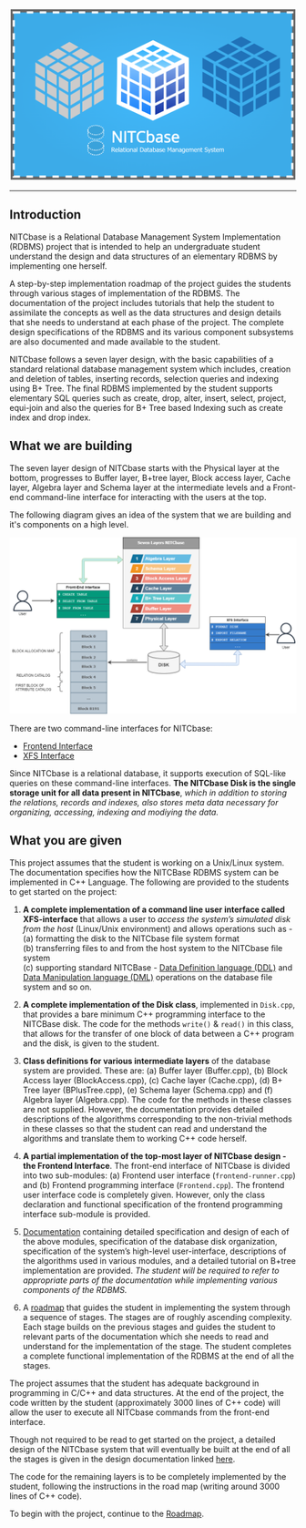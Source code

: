 ![Nitcbase Intro Pic](../../static/img/FrontBannerLogo.png)

---

## Introduction
NITCbase is a Relational Database Management System Implementation (RDBMS) project that is intended to help an undergraduate student understand the design and data structures of an elementary RDBMS by implementing one herself.

A step-by-step implementation roadmap of the project guides the students through various stages of implementation of the RDBMS. The documentation of the project includes tutorials that help the student to assimilate the concepts as well as the data structures and design details that she needs to understand at each phase of the project. The complete design specifications of the RDBMS and its various component subsystems are also documented and made available to the student. 

NITCbase follows a seven layer design, with the basic capabilities of a standard relational database management system which includes, creation and deletion of tables, inserting records, selection queries and indexing using B+ Tree. The final RDBMS implemented by the student supports elementary SQL queries such as create, drop, alter, insert, select, project, equi-join and also the queries for B+ Tree based Indexing such as create index and drop index.
## What we are building

The seven layer design of NITCbase starts with the Physical layer at the bottom, progresses to Buffer layer, B+tree layer, Block access layer, Cache layer, Algebra layer and Schema layer at the intermediate levels and a Front-end command-line interface for interacting with the users at the top.

The following diagram gives an idea of the system that we are building and it's components on a high level.

![Design Diagram](../../static/img/overall-design.png)

There are two command-line interfaces for NITCbase:
* [Frontend Interface](/docs/Design/Frontend)
* [XFS Interface](/docs/XFS%20Interface/introduction)

Since NITCbase is a relational database, it supports execution of SQL-like queries on these command-line interfaces. **The NITCbase Disk is the single storage unit for all data present in NITCbase**, *which in addition to storing the relations, records and indexes, also stores meta data necessary for organizing, accessing, indexing and modiying the data.*

## What you are given
This project assumes that the student is working on a Unix/Linux system. The documentation specifies how the NITCBase RDBMS system can be implemented in C++ Language.
The following are provided to the students to get started on the project: 
 
1. **A complete implementation of a command line user interface called XFS-interface** that allows a user to *access the system’s simulated disk from the host* (Linux/Unix environment) and allows operations such as - <br/> (a) formatting the disk to the NITCbase file system format<br/>  (b) transferring  files to and from the host system to the NITCbase file system<br/>  (c) supporting standard NITCBase - [Data Definition language (DDL)](/docs/NITCbase_Commands#data-definition-language-commands) and [Data Manipulation language (DML)](/docs/NITCbase_Commands#data-manipulation-language-commands) operations on the database file system and so on.

2. **A complete implementation of the Disk class**, implemented in `Disk.cpp`, that provides a bare minimum C++ programming interface to the NITCBase disk. The code for the methods `write()` & `read()` in this class, that allows for the transfer of one block of data between a C++ program and the disk, is given to the student. 

3. **Class definitions for various intermediate layers** of the database system are provided. These are:  (a) Buffer layer (Buffer.cpp), (b) Block Access layer (BlockAccess.cpp), (c) Cache layer (Cache.cpp), (d) B+ Tree layer (BPlusTree.cpp), (e) Schema layer (Schema.cpp) and (f) Algebra layer (Algebra.cpp).  The code for the methods in these classes are not supplied.  However, the documentation provides detailed descriptions of the algorithms corresponding to the non-trivial methods in these classes so that the student can read and understand the algorithms and translate them to working C++ code herself.  

4. **A partial implementation of the top-most layer of NITCbase design - the Frontend Interface**.  The front-end interface of NITCbase is divided into two sub-modules: (a) Frontend user interface (`frontend-runner.cpp`) and (b) Frontend programming interface (`Frontend.cpp`). The frontend user interface code is completely given. However, only the class declaration and functional specification of the frontend programming interface sub-module is provided.  

5. [Documentation](/docs/Design/Architecture) containing detailed specification and design of each of the above modules, specification of the database disk organization,  specification of the system’s high-level user-interface,  descriptions of the algorithms used in various modules, and a detailed tutorial on B+tree implementation are provided.  *The student will be required to refer to appropriate parts of the documentation while implementing various components of the RDBMS.*

6. A [roadmap](/docs/Roadmap/Introduction) that guides the student in implementing the system through a sequence of stages.   The stages are of roughly ascending complexity. Each stage builds on the previous stages and guides the student to relevant parts of the documentation which she needs to read and understand for the  implementation of the stage.  The student completes a complete  functional implementation of the RDBMS at the end of all the stages.     

The project assumes that the student has adequate background in programming in C/C++ and data structures.
At the end of the project, the code written by the student (approximately 3000 lines of C++ code) will allow the user to execute all NITCbase commands from the front-end interface.


Though not required to be read to get started on the project, a  detailed design of the NITCbase system that will eventually be built at the end of all the stages is given in the design documentation linked [here](/docs/Design/Architecture).

The code for the remaining layers is to be completely implemented by the student, following the instructions in the road map (writing around 3000 lines of C++ code).

To begin with the project, continue to the [Roadmap](/docs/Roadmap/Introduction).